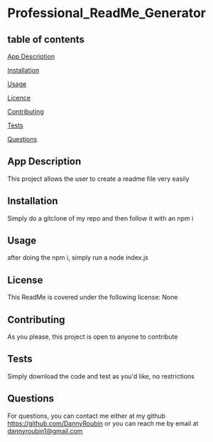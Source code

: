 # Professional_ReadMe_Generator


  ## table of contents
  [App Description](#app-description)

  [Installation](#installation)

  [Usage](#usage)

  [Licence](#license)

  [Contributing](#contributing)

  [Tests](#tests)
  
  [Questions](#questions)

## App Description 
This project allows the user to create a readme file very easily

## Installation
Simply do a gitclone of my repo and then follow it with an npm i

## Usage
after doing the npm i, simply run a node index.js

## License
This ReadMe is covered under the following license: None

## Contributing
As you please, this project is open to anyone to contribute

## Tests
Simply download the code and test as you'd like, no restrictions

## Questions
For questions, you can contact me either at my github https://github.com/DannyRoubin or you can reach me by email at dannyroubin1@gmail.com 

